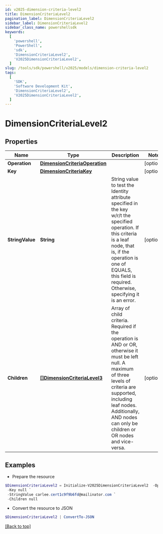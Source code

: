 ```yaml
---
id: v2025-dimension-criteria-level2
title: DimensionCriteriaLevel2
pagination_label: DimensionCriteriaLevel2
sidebar_label: DimensionCriteriaLevel2
sidebar_class_name: powershellsdk
keywords:
  [
    'powershell',
    'PowerShell',
    'sdk',
    'DimensionCriteriaLevel2',
    'V2025DimensionCriteriaLevel2',
  ]
slug: /tools/sdk/powershell/v2025/models/dimension-criteria-level2
tags:
  [
    'SDK',
    'Software Development Kit',
    'DimensionCriteriaLevel2',
    'V2025DimensionCriteriaLevel2',
  ]
---
```


# DimensionCriteriaLevel2

## Properties

| Name | Type | Description | Notes |
| --- | --- | --- | --- |
| **Operation** | [**DimensionCriteriaOperation**](dimension-criteria-operation) |  | [optional] |
| **Key** | [**DimensionCriteriaKey**](dimension-criteria-key) |  | [optional] |
| **StringValue** | **String** | String value to test the Identity attribute specified in the key w/r/t the specified operation. If this criteria is a leaf node, that is, if the operation is one of EQUALS, this field is required. Otherwise, specifying it is an error. | [optional] |
| **Children** | [**[]DimensionCriteriaLevel3**](dimension-criteria-level3) | Array of child criteria. Required if the operation is AND or OR, otherwise it must be left null. A maximum of three levels of criteria are supported, including leaf nodes. Additionally, AND nodes can only be children or OR nodes and vice-versa. | [optional] |

## Examples

- Prepare the resource

```powershell
$DimensionCriteriaLevel2 = Initialize-V2025DimensionCriteriaLevel2  -Operation null `
 -Key null `
 -StringValue carlee.cert1c9f9b6fd@mailinator.com `
 -Children null
```

- Convert the resource to JSON

```powershell
$DimensionCriteriaLevel2 | ConvertTo-JSON
```

[[Back to top]](#)

